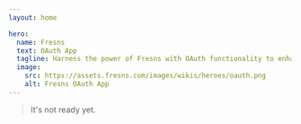 ```yaml
---
layout: home

hero:
  name: Fresns
  text: OAuth App
  tagline: Harness the power of Fresns with OAuth functionality to enhance your applications. Enable Fresns account logins to streamline authentication and fortify cross-platform connectivity for users.
  image:
    src: https://assets.fresns.com/images/wikis/heroes/oauth.png
    alt: Fresns OAuth App
---
```


> It's not ready yet.
